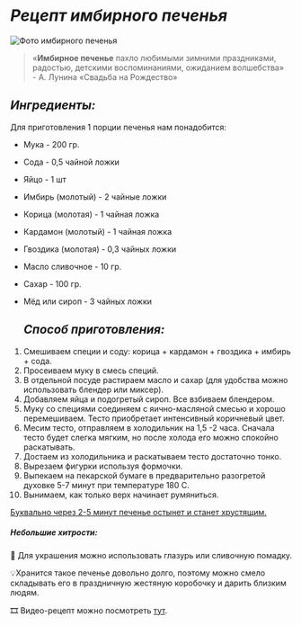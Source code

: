 # ***Рецепт имбирного печенья***

![Фото имбирного печенья](https://sun9-30.userapi.com/impf/c850732/v850732181/49b54/qYdJ4Ppqt2c.jpg?size=640x648&quality=96&sign=5c3c6a39905422ba31cba87ebfaa282f&type=album)
>  «**Имбирное печенье** пахло любимыми зимними праздниками, радостью, детскими воспоминаниями, ожиданием волшебства» <br>
> \- А. Лунина «Свадьба на Рождество» 

## *Ингредиенты:* 

Для приготовления 1 порции печенья нам понадобится:
- Мука - 200 гр.
- Сода - 0,5 чайной ложки
- Яйцо - 1 шт
- Имбирь (молотый) - 2 чайные ложки
- Корица (молотая) - 1 чайная ложка
- Кардамон (молотый) - 1 чайная ложка
- Гвоздика (молотая) - 0,3 чайных ложки
- Масло сливочное - 10 гр.
- Сахар - 100 гр.
- Мёд или сироп - 3 чайных ложки


  ## _Способ приготовления:_
  
1. Смешиваем специи и соду: корица + кардамон + гвоздика + имбирь + сода.
2. Просеиваем муку в смесь специй.
2. В отдельной посуде растираем масло и сахар (для удобства можно использовать блендер или миксер).
3. Добавляем яйца и подогретый сироп. Все взбиваем блендером.
2. Муку со специями соединяем с яично-масляной смесью и хорошо перемешиваем. 
Тесто приобретает интенсивный коричневый цвет.
2. Месим тесто, отправляем в холодильник на 1,5 -2 часа. 
Сначала тесто будет слегка мягким, но после холода его можно спокойно раскатывать.
3. Достаем из холодильника и раскатываем тесто достаточно тонко. 
4. Вырезаем фигурки используя формочки.
4. Выпекаем на пекарской бумаге в предварительно разогретой духовке 5-7 минут при температуре 180 С.
5. Вынимаем, как только верх начинает румяниться.

<u>Буквально через 2-5 минут печенье остынет и станет хрустящим. </u> 

##### Небольшие хитрости:

🎀 Для украшения можно использовать глазурь или сливочную помадку.

💡Хранится такое печенье довольно долго, поэтому можно смело складывать его в праздничную жестяную коробочку и дарить близким людям.

🎞 Видео-рецепт можно посмотреть [тут](https://youtu.be/N9ezFfWNQk0?si=zVtCcfnl_jKVR44z "Видео на YouTube"). 